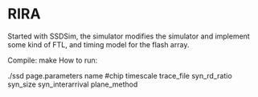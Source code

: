 # RIRA

Started with SSDSim, the simulator modifies the simulator and implement some kind of FTL, and timing model for the flash array. 

Compile: make 
How to run: 

./ssd page.parameters name #chip timescale trace_file syn_rd_ratio syn_size syn_interarrival plane_method 

